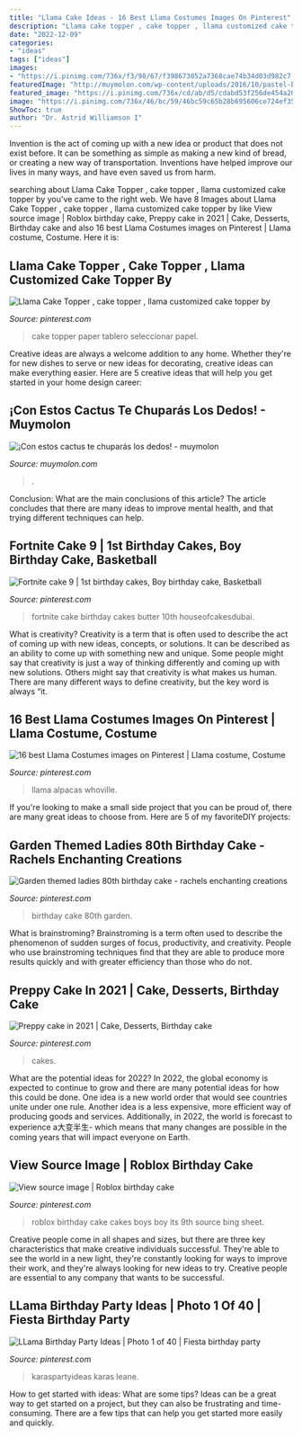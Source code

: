 ```yaml
---
title: "Llama Cake Ideas - 16 Best Llama Costumes Images On Pinterest"
description: "Llama cake topper , cake topper , llama customized cake topper by"
date: "2022-12-09"
categories:
- "ideas"
tags: ["ideas"]
images:
- "https://i.pinimg.com/736x/f3/98/67/f398673052a7368cae74b34d03d982c7.jpg"
featuredImage: "http://muymolon.com/wp-content/uploads/2016/10/pastel-boda-cactus-14.jpg"
featured_image: "https://i.pinimg.com/736x/cd/ab/d5/cdabd53f256de454a20eea28e669b914.jpg"
image: "https://i.pinimg.com/736x/46/bc/59/46bc59c65b28b695606ce724ef359acd--th-birthday-cakes-bash.jpg"
ShowToc: true
author: "Dr. Astrid Williamson I"
---
```



Invention is the act of coming up with a new idea or product that does not exist before. It can be something as simple as making a new kind of bread, or creating a new way of transportation. Inventions have helped improve our lives in many ways, and have even saved us from harm.

	

		
searching about Llama Cake Topper , cake topper , llama customized cake topper by you've came to the right web. We have 8 Images about Llama Cake Topper , cake topper , llama customized cake topper by like View source image | Roblox birthday cake, Preppy cake in 2021 | Cake, Desserts, Birthday cake and also 16 best Llama Costumes images on Pinterest | Llama costume, Costume. Here it is:
		
    
## Llama Cake Topper , Cake Topper , Llama Customized Cake Topper By

<img loading=lazy src="https://i.pinimg.com/736x/75/88/0a/75880aec4b921aea6e679a133375de89.jpg" onerror="this.onerror=null;this.src='https://tse2.mm.bing.net/th?id=OIP.P8eC46cyPDPyi_bnNVdpZwHaJ5&amp;pid=15.1';" alt="Llama Cake Topper , cake topper , llama customized cake topper by">

_Source: pinterest.com_

>cake topper paper tablero seleccionar papel. 

	

Creative ideas are always a welcome addition to any home. Whether they're for new dishes to serve or new ideas for decorating, creative ideas can make everything easier. Here are 5 creative ideas that will help you get started in your home design career: 

    
## ¡Con Estos Cactus Te Chuparás Los Dedos! - Muymolon

<img loading=lazy src="http://muymolon.com/wp-content/uploads/2016/10/pastel-boda-cactus-14.jpg" onerror="this.onerror=null;this.src='https://tse4.mm.bing.net/th?id=OIP.xnqznNd4nGRZcQ7vfHKpTQHaKH&amp;pid=15.1';" alt="¡Con estos cactus te chuparás los dedos! - muymolon">

_Source: muymolon.com_

>. 

	

Conclusion: What are the main conclusions of this article?
The article concludes that there are many ideas to improve mental health, and that trying different techniques can help.

    
## Fortnite Cake 9 | 1st Birthday Cakes, Boy Birthday Cake, Basketball

<img loading=lazy src="https://i.pinimg.com/736x/8a/a6/3d/8aa63d60326eb2a1e514a12490d61c54.jpg" onerror="this.onerror=null;this.src='https://tse2.mm.bing.net/th?id=OIP.WtuqaEoZ4XiiLyAUis8ehwHaO4&amp;pid=15.1';" alt="Fortnite cake 9 | 1st birthday cakes, Boy birthday cake, Basketball">

_Source: pinterest.com_

>fortnite cake birthday cakes butter 10th houseofcakesdubai. 

	

What is creativity?
Creativity is a term that is often used to describe the act of coming up with new ideas, concepts, or solutions. It can be described as an ability to come up with something new and unique. Some people might say that creativity is just a way of thinking differently and coming up with new solutions. Others might say that creativity is what makes us human. There are many different ways to define creativity, but the key word is always “it.

    
## 16 Best Llama Costumes Images On Pinterest | Llama Costume, Costume

<img loading=lazy src="https://i.pinimg.com/736x/24/9e/6d/249e6d3ff0b5fa645512e6ff5c3cf6f3.jpg" onerror="this.onerror=null;this.src='https://tse1.mm.bing.net/th?id=OIP._jPDfzrxM7ZX92b596viqwHaKw&amp;pid=15.1';" alt="16 best Llama Costumes images on Pinterest | Llama costume, Costume">

_Source: pinterest.com_

>llama alpacas whoville. 

	

If you're looking to make a small side project that you can be proud of, there are many great ideas to choose from. Here are 5 of my favoriteDIY projects: 

    
## Garden Themed Ladies 80th Birthday Cake - Rachels Enchanting Creations

<img loading=lazy src="https://i.pinimg.com/736x/46/bc/59/46bc59c65b28b695606ce724ef359acd--th-birthday-cakes-bash.jpg" onerror="this.onerror=null;this.src='https://tse4.mm.bing.net/th?id=OIP.3q5ORqsWgUJopluxDGV7AwHaJ6&amp;pid=15.1';" alt="Garden themed ladies 80th birthday cake - rachels enchanting creations">

_Source: pinterest.com_

>birthday cake 80th garden. 

	

What is brainstroming?
Brainstroming is a term often used to describe the phenomenon of sudden surges of focus, productivity, and creativity. People who use brainstroming techniques find that they are able to produce more results quickly and with greater efficiency than those who do not.

    
## Preppy Cake In 2021 | Cake, Desserts, Birthday Cake

<img loading=lazy src="https://i.pinimg.com/736x/cd/ab/d5/cdabd53f256de454a20eea28e669b914.jpg" onerror="this.onerror=null;this.src='https://tse1.mm.bing.net/th?id=OIP.zBePGirgbCqC25frPEQcagHaJ3&amp;pid=15.1';" alt="Preppy cake in 2021 | Cake, Desserts, Birthday cake">

_Source: pinterest.com_

>cakes. 

	

What are the potential ideas for 2022?
In 2022, the global economy is expected to continue to grow and there are many potential ideas for how this could be done. One idea is a new world order that would see countries unite under one rule. Another idea is a less expensive, more efficient way of producing goods and services. Additionally, in 2022, the world is forecast to experience a大变半生- which means that many changes are possible in the coming years that will impact everyone on Earth.

    
## View Source Image | Roblox Birthday Cake

<img loading=lazy src="https://i.pinimg.com/originals/13/1c/f9/131cf94d4943772b59a4c0a477eeef77.jpg" onerror="this.onerror=null;this.src='https://tse3.mm.bing.net/th?id=OIP.cUZPxj-ZP_N4phqQd7-b2AHaJ4&amp;pid=15.1';" alt="View source image | Roblox birthday cake">

_Source: pinterest.com_

>roblox birthday cake cakes boys boy its 9th source bing sheet. 

	

Creative people come in all shapes and sizes, but there are three key characteristics that make creative individuals successful. They're able to see the world in a new light, they're constantly looking for ways to improve their work, and they're always looking for new ideas to try. Creative people are essential to any company that wants to be successful.

    
## LLama Birthday Party Ideas | Photo 1 Of 40 | Fiesta Birthday Party

<img loading=lazy src="https://i.pinimg.com/736x/f3/98/67/f398673052a7368cae74b34d03d982c7.jpg" onerror="this.onerror=null;this.src='https://tse3.mm.bing.net/th?id=OIP.WYJZmra6AG3uU7piamOHEgHaLG&amp;pid=15.1';" alt="LLama Birthday Party Ideas | Photo 1 of 40 | Fiesta birthday party">

_Source: pinterest.com_

>karaspartyideas karas leane. 

	

How to get started with ideas: What are some tips?
Ideas can be a great way to get started on a project, but they can also be frustrating and time-consuming. There are a few tips that can help you get started more easily and quickly.

